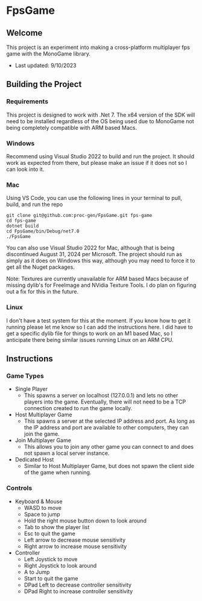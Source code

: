 # FpsGame

## Welcome

This project is an experiment into making a cross-platform multiplayer fps game with the MonoGame library.

- Last updated: 9/10/2023

## Building the Project

### Requirements

This project is designed to work with .Net 7. The x64 version of the SDK will need to be installed regardless of the OS being used due to MonoGame not being completely compatible with ARM based Macs.

### Windows

Recommend using Visual Studio 2022 to build and run the project. It should work as expected from there, but please make an issue if it does not so I can look into it.

### Mac

Using VS Code, you can use the following lines in your terminal to pull, build, and run the repo

```
git clone git@github.com:proc-gen/FpsGame.git fps-game
cd fps-game
dotnet build
cd FpsGame/bin/Debug/net7.0
./FpsGame
```

You can also use Visual Studio 2022 for Mac, although that is being discontinued August 31, 2024 per Microsoft. The project should run as simply as it does on Windows this way, although you may need to force it to get all the Nuget packages.

Note: Textures are currently unavailable for ARM based Macs because of missing dylib's for FreeImage and NVidia Texture Tools. I do plan on figuring out a fix for this in the future.

### Linux

I don't have a test system for this at the moment. If you know how to get it running please let me know so I can add the instructions here. I did have to get a specific dylib file for things to work on an M1 based Mac, so I anticipate there being similar issues running Linux on an ARM CPU.

## Instructions

### Game Types

- Single Player
  - This spawns a server on localhost (127.0.0.1) and lets no other players into the game. Eventually, there will not need to be a TCP connection created to run the game locally.
- Host Multiplayer Game
  - This spawns a server at the selected IP address and port. As long as the IP address and port are available to other computers, they can join the game.
- Join Multiplayer Game
  - This allows you to join any other game you can connect to and does not spawn a local server instance.
- Dedicated Host
  - Similar to Host Multiplayer Game, but does not spawn the client side of the game when running.

### Controls

- Keyboard & Mouse
  - WASD to move
  - Space to jump
  - Hold the right mouse button down to look around
  - Tab to show the player list
  - Esc to quit the game
  - Left arrow to decrease mouse sensitivity
  - Right arrow to increase mouse sensitivity
- Controller
  - Left Joystick to move
  - Right Joystick to look around
  - A to Jump
  - Start to quit the game
  - DPad Left to decrease controller sensitivity
  - DPad Right to increase controller sensitivity